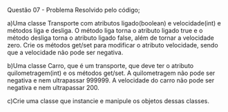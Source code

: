 Questão 07 - Problema Resolvido pelo código;


a)Uma classe Transporte com atributos ligado(boolean) e velocidade(int) e métodos liga e
desliga. O método liga torna o atributo ligado true e o método desliga torna o atributo ligado
false, além de tornar a velocidade zero. Crie os métodos get/set para modificar o atributo
velocidade, sendo que a velocidade não pode ser negativa.

b)Uma classe Carro, que é um transporte, que deve ter o atributo quilometragem(int) e os
métodos get/set. A quilometragem não pode ser negativa e nem ultrapassar 999999. A
velocidade do carro não pode ser negativa e nem ultrapassar 200.

c)Crie uma classe que instancie e manipule os objetos dessas classes.